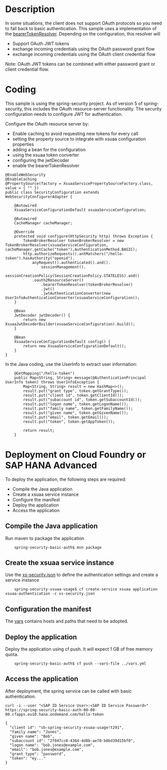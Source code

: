 # Description
In some situations, the client does not support OAuth protocols so you need to fall back to basic authentication. This sample uses a implementation of the [bearerTokenResolver](https://docs.spring.io/spring-security/site/docs/5.1.1.RELEASE/api/org/springframework/security/oauth2/server/resource/web/BearerTokenResolver.html). Depending on the configuration, this resolver will
- Support OAuth JWT tokens
- exchange incoming credentials using the OAuth password grant flow
- exchange incoming credentials using the OAuth client credential flow

Note: OAuth JWT tokens can be combined with either password grant or client credential flow.

# Coding
This sample is using the spring-security project. As of version 5 of spring-security, this includes the OAuth resource-server functionality. The security configuration needs to configure JWT for authentication.




Configure the OAuth resource server by:
- Enable caching to avoid requesting new tokens for every call
- setting the property source to integrate with xsuaa configuration properties
- adding a bean for the configuration
- using the xsuaa token converter
- configuring  the jwtDecoder
- enable the bearerTokenResolver

```
@EnableWebSecurity
@EnableCaching
@PropertySource(factory = XsuaaServicePropertySourceFactory.class, value = { "" })
public class SecurityConfiguration extends WebSecurityConfigurerAdapter {

	@Autowired
	XsuaaServiceConfigurationDefault xsuaaServiceConfiguration;

	@Autowired
	CacheManager cacheManager;
	
	@Override
	protected void configure(HttpSecurity http) throws Exception {
		TokenBrokerResolver tokenBrokerResolver = new TokenBrokerResolver(xsuaaServiceConfiguration, cacheManager.getCache("token"),AuthenticationMethod.BASIC);
		http.authorizeRequests().antMatchers("/hello-token").hasAuthority("openid").
			anyRequest().authenticated().and().
				sessionManagement().
				sessionCreationPolicy(SessionCreationPolicy.STATELESS).and()
			.oauth2ResourceServer()
				.bearerTokenResolver(tokenBrokerResolver)
				.jwt()
				.jwtAuthenticationConverter(new UserInfoAuthenticationConverter(xsuaaServiceConfiguration));
	}

	@Bean
	JwtDecoder jwtDecoder() {
		return new XsuaaJwtDecoderBuilder(xsuaaServiceConfiguration).build();
	}

	@Bean
	XsuaaServiceConfigurationDefault config() {
		return new XsuaaServiceConfigurationDefault();
	}
}
```

In the Java coding, use the UserInfo to extract user information:

```
	@GetMapping("/hello-token")
	public Map<String, String> message(@AuthenticationPrincipal UserInfo token) throws UserInfoException {
		Map<String, String> result = new HashMap<>();
		result.put("grant type", token.getGrantType());
		result.put("client id", token.getClientId());
		result.put("subaccount id", token.getSubaccountId());
		result.put("logon name", token.getLogonName());
		result.put("family name", token.getFamilyName());
		result.put("given name", token.getGivenName());
		result.put("email", token.getEmail());
		result.put("token", token.getAppToken());

		return result;
	}
```
# Deployment on Cloud Foundry or SAP HANA Advanced
To deploy the application, the following steps are required:
- Compile the Java application
- Create a xsuaa service instance
- Configure the manifest
- Deploy the application
- Access the application

## Compile the Java application
Run maven to package the application
```shell
    spring-security-basic-auth$ mvn package
```
## Create the xsuaa service instance
Use the [xs-security.json](./xs-security.json) to define the authentication settings and create a service instance
```shell
    spring-security-xsuaa-usage$ cf create-service xsuaa application xsuaa-authentication -c xs-security.json
```
## Configuration the manifest
The [vars](../vars.yml) contains hosts and paths that need to be adopted.

## Deploy the application
Deploy the application using cf push. It will expect 1 GB of free memory quota.

```shell
    spring-security-basic-auth$ cf push --vars-file ../vars.yml
```

## Access the application
After deployment, the spring service can be called with basic authentication.
```
curl -i --user "<SAP ID Service User>:<SAP ID Service Password>" https://spring-security-basic-auth-00-00-00.cfapps.eu10.hana.ondemand.com/hello-token

{
  "client id": "sb-spring-security-xsuaa-usage!t291",
  "family name": "Jones",
  "given name": "Bob",
  "subaccount id": "2f047cc0-4364-4d8b-ae70-b8bd39d15bf0",
  "logon name": "bob.jones@example.com",
  "email": "bob.jones@example.com",
  "grant type": "password",
  "token": "ey..."
}
```


